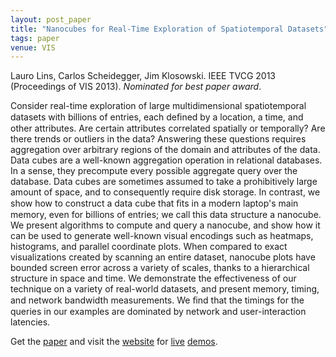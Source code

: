 ```yaml
---
layout: post_paper
title: "Nanocubes for Real-Time Exploration of Spatiotemporal Datasets"
tags: paper
venue: VIS
---
```


Lauro Lins, Carlos Scheidegger, Jim Klosowski. IEEE TVCG 2013
(Proceedings of VIS 2013). *Nominated for best paper award*.

Consider real-time exploration of large multidimensional
spatiotemporal datasets with billions of entries, each deﬁned by a
location, a time, and other attributes. Are certain attributes
correlated spatially or temporally? Are there trends or outliers in
the data? Answering these questions requires aggregation over
arbitrary regions of the domain and attributes of the data. Data cubes
are a well-known aggregation operation in relational databases. In a
sense, they precompute every possible aggregate query over the
database. Data cubes are sometimes assumed to take a prohibitively
large amount of space, and to consequently require disk storage. In
contrast, we show how to construct a data cube that ﬁts in a modern
laptop's main memory, even for billions of entries; we call this data
structure a nanocube. We present algorithms to compute and query a
nanocube, and show how it can be used to generate well-known visual
encodings such as heatmaps, histograms, and parallel coordinate
plots. When compared to exact visualizations created by scanning an
entire dataset, nanocube plots have bounded screen error across a
variety of scales, thanks to a hierarchical structure in space and
time. We demonstrate the effectiveness of our technique on a variety
of real-world datasets, and present memory, timing, and network
bandwidth measurements. We ﬁnd that the timings for the queries in our
examples are dominated by network and user-interaction latencies.

Get the
[paper](https://cscheid.net/static/papers/nanocubes.pdf)
and visit the [website](http://nanocubes.net) for [live](http://nanocubes.net/view.html#twitter) [demos](http://nanocubes.net/view.html#brightkite).
